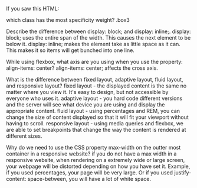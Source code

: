 If you saw this HTML: <div class="box box1 box2 box3"></div> which class has the most specificity weight?
    .box3

Describe the difference between display: block; and display: inline;.
    display: block; uses the entire span of the width.  This causes the next element to be below it.
    display: inline; makes the element take as little space as it can.  This makes it so items will get bunched into one line.

While using flexbox, what axis are you using when you use the property: align-items: center?
    align-items: center; affects the cross axis.  

What is the difference between fixed layout, adaptive layout, fluid layout, and responsive layout?
    fixed layout - the displayed content is the same no matter where you view it.  It's easy to design, but not accessible by everyone who uses it.
    adaptive layout - you hard code different versions and the server will see what device you are using and display the appropriate content.
    fluid layout - using percentages and REM, you can change the size of content displayed so that it will fit your viewport without having to scroll.
    responsive layout - using media queries and flexbox, we are able to set breakpoints that change the way the content is rendered at different sizes.

Why do we need to use the CSS property max-width on the outter most container in a responsive website?
        if you do not have a max width in a responsive website, when rendering on a extremely wide or large screen, your webpage will be distorted
    depending on how you have set it.  Example, if you used percentages, your page will be very large.  Or if you used justify-content: space-between,
    you will have a lot of white space.